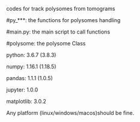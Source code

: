 codes for track polysomes from tomograms

#py_***: the functions for polysomes handling

#main.py: the main script to call functions

#polysome: the polysome Class

python: 3.6.7 (3.8.3)

numpy: 1.16.1 (1.18.5)

pandas: 1.1.1 (1.0.5)

jupyter: 1.0.0

matplotlib: 3.0.2

Any platform (linux/windows/macos)should be fine.
